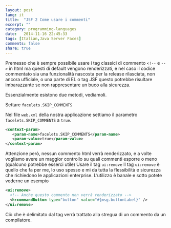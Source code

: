 ```yaml
---
layout: post
lang: it
title:  "JSF 2 Come usare i commenti"
excerpt: ""
category: programming-languages
date:   2014-11-16 22:45:33
tags: [Italian,Java Server Faces]
comments: false
share: true
---
```




Premesso che è sempre possibile usare i tag classici di commento `<!--` e `-- >` in html ma questi di default vengono renderizzati, e nel caso il codice commentato sia una funzionalità nascosta per la release rilasciata, non ancora ufficiale, o una parte di EL o tag JSF questo potrebbe risultare imbarazzante se non rappresentare un buco alla sicurezza.

Essenzialmente esistono due metodi, vediamoli.

Settare `facelets.SKIP_COMMENTS`

Nel file `web.xml` della nostra applicazione settiamo il parametro `facelets.SKIP_COMMENTS` a `true`.

```xml
<context-param>
   <param-name>facelets.SKIP_COMMENTS</param-name>
   <param-value>true</param-value>
</context-param>
```

Attenzione però, nessun commento html verrà renderizzato, e a volte vogliamo avere un maggior controllo su quali commenti esporre o meno (qualcuno potrebbe esserci utile)
Usare il tag `ui:remove`
Il tag `ui:remove` è quello che fa per me, lo uso spesso e mi da tutta la flessibilità e sicurezza che richiedono le applicazioni enterprise. L’utilizzo è banale e sotto potete vederne un esempio

```xml
<ui:remove>
  <!-- Anche questo commento non verrà renderizzato -->
  <h:commandButton type="button" value="#{msg.buttonLabel}" />
</ui:remove>
```

Ciò che è delimitato dal tag verrà trattato alla stregua di un commento da un compilatore.
